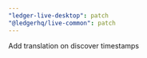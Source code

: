 ```yaml
---
"ledger-live-desktop": patch
"@ledgerhq/live-common": patch
---
```


Add translation on discover timestamps
